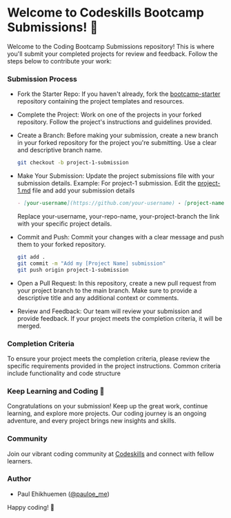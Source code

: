 # Welcome to Codeskills Bootcamp Submissions! 🚀

Welcome to the Coding Bootcamp Submissions repository! This is where you'll submit your completed projects for review and feedback. Follow the steps below to contribute your work:

### Submission Process

- Fork the Starter Repo: If you haven't already, fork the [bootcamp-starter](https://github.com/codeskills-dev/bootcamp-starter) repository containing the project templates and resources.

- Complete the Project: Work on one of the projects in your forked repository. Follow the project's instructions and guidelines provided.

- Create a Branch: Before making your submission, create a new branch in your forked repository for the project you're submitting. Use a clear and descriptive branch name.

  ```sh
  git checkout -b project-1-submission
  ```

- Make Your Submission: Update the project submissions file with your submission details.
  Example: For project-1 submission. Edit the [project-1.md](/submissions/project-1.md) file and add your submission details

  ```md
  - [your-username](https://github.com/your-username) - [project-name](https://github.com/your-username/your-repo-name/tree/your-project-branch)
  ```

  Replace your-username, your-repo-name, your-project-branch the link with your specific project details.

- Commit and Push: Commit your changes with a clear message and push them to your forked repository.

  ```sh
  git add .
  git commit -m "Add my [Project Name] submission"
  git push origin project-1-submission
  ```

- Open a Pull Request: In this repository, create a new pull request from your project branch to the main branch. Make sure to provide a descriptive title and any additional context or comments.

- Review and Feedback: Our team will review your submission and provide feedback. If your project meets the completion criteria, it will be merged.

### Completion Criteria

To ensure your project meets the completion criteria, please review the specific requirements provided in the project instructions. Common criteria include functionality and code structure

### Keep Learning and Coding 🚀

Congratulations on your submission! Keep up the great work, continue learning, and explore more projects. Our coding journey is an ongoing adventure, and every project brings new insights and skills.

### Community

Join our vibrant coding community at [Codeskills](https://codeskills.dev/join-community) and connect with fellow learners.

### Author

- Paul Ehikhuemen ([@pauloe_me](https://twitter.com/pauloe_me))

Happy coding! 🌟
